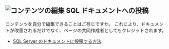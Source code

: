 ## <a name="edit-content-contribute-to-sql-documentation"></a>![コンテンツの編集](../media/edit-topic-pencil.png) SQL ドキュメントへの投稿
コンテンツを自分で編集できることはご存じですか。 これにより、ドキュメントが改善されるだけでなく、ページの共同作成者としてもクレジットされます。
- [SQL Server のドキュメントに投稿する方法](https://docs.microsoft.com/sql/sql-server/sql-server-docs-contribute)
